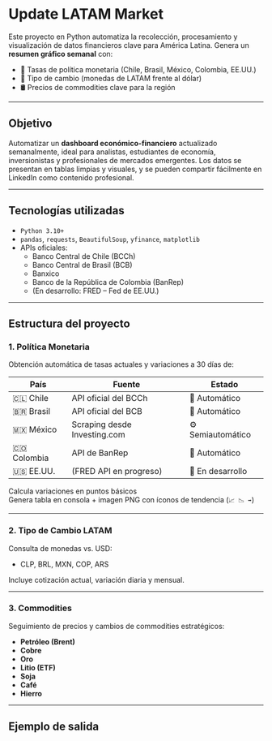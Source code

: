 # Update LATAM Market

Este proyecto en Python automatiza la recolección, procesamiento y visualización de datos financieros clave para América Latina. Genera un **resumen gráfico semanal** con:

- 🏦 Tasas de política monetaria (Chile, Brasil, México, Colombia, EE.UU.)
- 💱 Tipo de cambio (monedas de LATAM frente al dólar)
- 🛢️ Precios de commodities clave para la región

---

## Objetivo

Automatizar un **dashboard económico-financiero** actualizado semanalmente, ideal para analistas, estudiantes de economía, inversionistas y profesionales de mercados emergentes. Los datos se presentan en tablas limpias y visuales, y se pueden compartir fácilmente en LinkedIn como contenido profesional.

---

##  Tecnologías utilizadas

- `Python 3.10+`
- `pandas`, `requests`, `BeautifulSoup`, `yfinance`, `matplotlib`
- APIs oficiales:
  - Banco Central de Chile (BCCh)
  - Banco Central de Brasil (BCB)
  - Banxico
  - Banco de la República de Colombia (BanRep)
  - (En desarrollo: FRED – Fed de EE.UU.)

---

## Estructura del proyecto

### 1. Política Monetaria

Obtención automática de tasas actuales y variaciones a 30 días de:

| País        | Fuente                       | Estado     |
|-------------|------------------------------|------------|
| 🇨🇱 Chile    | API oficial del BCCh         | 🤖 Automático |
| 🇧🇷 Brasil   | API oficial del BCB          | 🤖 Automático |
| 🇲🇽 México   | Scraping desde Investing.com | ⚙️ Semiautomático |
| 🇨🇴 Colombia | API de BanRep                | 🤖 Automático |
| 🇺🇸 EE.UU.   | (FRED API en progreso)       | 🧪 En desarrollo |

Calcula variaciones en puntos básicos  
Genera tabla en consola + imagen PNG con íconos de tendencia (`📈 📉 ➡️`)

---

### 2. Tipo de Cambio LATAM

Consulta de monedas vs. USD:

- CLP, BRL, MXN, COP, ARS

Incluye cotización actual, variación diaria y mensual.


---

### 3. Commodities

Seguimiento de precios y cambios de commodities estratégicos:

- **Petróleo (Brent)**
- **Cobre**
- **Oro**
- **Litio (ETF)**
- **Soja**
- **Café**
- **Hierro**

---

## Ejemplo de salida

